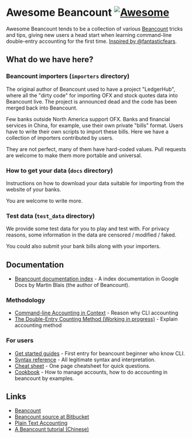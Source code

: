 # Awesome Beancount [![Awesome](https://cdn.rawgit.com/sindresorhus/awesome/d7305f38d29fed78fa85652e3a63e154dd8e8829/media/badge.svg)](https://github.com/sindresorhus/awesome)

Awesome Beancount tends to be a collection of various
[Beancount](http://furius.ca/beancount/) tricks and tips, giving new users a
head start when learning command-line double-entry accounting for the first
time. [Inspired by @fantasticfears](https://twitter.com/fantasticfears/status/705839852445683713).


## What do we have here?

### Beancount importers (`importers` directory)

The original author of Beancount used to have a project
"LedgerHub", where all the "dirty code" for importing OFX and stock quotes data
into Beancount live. The project is announced dead and the code has been merged
back into Beancount.

Few banks outside North America support OFX. Banks and financial services in
China, for example, use their own private "bills" format. Users have to write
their own scripts to import these bills. Here we have a collection of importers
contributed by users.

They are not perfect, many of them have hard-coded values. Pull requests are
welcome to make them more portable and universal.

### How to get your data (`docs` directory)

Instructions on how to download your data suitable for importing from the
website of your banks.

You are welcome to write more.

### Test data (`test_data` directory)

We provide some test data for you to play and test with. For privacy reasons,
some information in the data are censored / modified / faked.

You could also submit your bank bills along with your importers.

## Documentation

- [Beancount documentation index](https://docs.google.com/document/d/1RaondTJCS_IUPBHFNdT8oqFKJjVJDsfsn6JEjBG04eA) - A index documentation
in Google Docs by Martin Blais (the author of Beancount).

### Methodology

- [Command-line Accounting in Context](https://docs.google.com/document/d/1e4Vz3wZB_8-ZcAwIFde8X5CjzKshE4-OXtVVHm4RQ8s/) - Reason why CLI accounting
- [The Double-Entry Counting Method (Working in progress)](https://docs.google.com/document/d/100tGcA4blh6KSXPRGCZpUlyxaRUwFHEvnz_k9DyZFn4/) - Explain accounting method

### For users

- [Get started guides](https://docs.google.com/document/d/1P5At-z1sP8rgwYLHso5sEy3u4rMnIUDDgob9Y_BYuWE/) - First entry for beancount beginner who know CLI.
- [Syntax reference](https://docs.google.com/document/d/1wAMVrKIA2qtRGmoVDSUBJGmYZSygUaR0uOMW1GV3YE0/) - All legitimate syntax and interpretation.
- [Cheat sheet](https://docs.google.com/document/d/1M4GwF6BkcXyVVvj4yXBJMX7YFXpxlxo95W6CpU3uWVc/) - One page cheatsheet for quick questions.
- [Cookbook](https://docs.google.com/document/d/1Tss0IEzEyAPuKSGeNsfNgb0BfiW2ZHyP5nCFBW1uWlk/edit#heading=h.5o43cxhng7b7) - How to manage accounts, how to do accounting in beancount by examples.

## Links

- [Beancount](http://furius.ca/beancount/)
- [Beancount source at Bitbucket](https://bitbucket.org/blais/beancount/overview)
- [Plain Text Accounting](http://plaintextaccounting.org/)
- [A Beancount tutorial (Chinese)](https://wzyboy.im/post/1063.html)
